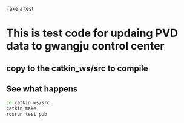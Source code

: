Take a test

# This is test code for updaing PVD data to gwangju control center
## copy to the catkin_ws/src to compile 
## See what happens
```bash
cd catkin_ws/src
catkin_make
rosrun test pub
```

